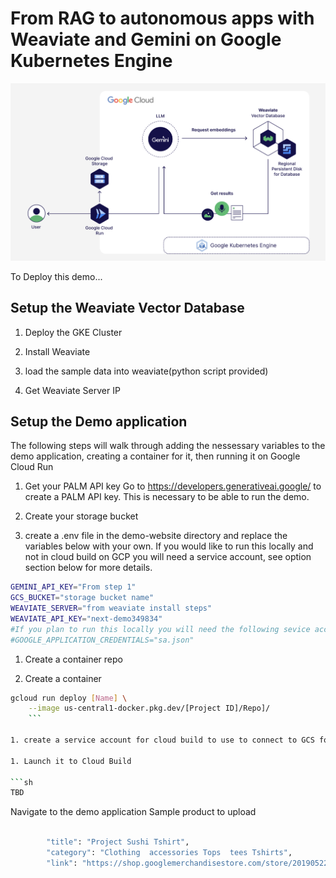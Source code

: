 
# From RAG to autonomous apps with Weaviate and Gemini on Google Kubernetes Engine
![Next Demo Achitecture](https://github.com/bkauf/next-store/blob/main/diagram.png)


To Deploy this demo...


## Setup the Weaviate Vector Database

1. Deploy the GKE Cluster

1. Install Weaviate 

1. load the sample data into weaviate(python script provided)

1. Get Weaviate Server IP

## Setup the Demo application
The following steps will walk through adding the nessessary  variables to the demo application, creating a container for it, then running it on Google Cloud Run


1.  Get your PALM API key
Go to https://developers.generativeai.google/ to create a PALM API key. This is necessary to be able to run the demo.

1. Create your storage bucket

1. create a .env file in the demo-website directory and replace the variables below with your own. If you would like to run this locally and not in cloud build on GCP you will need a service account, see option section below for more details. 


```sh 
GEMINI_API_KEY="From step 1"
GCS_BUCKET="storage bucket name"
WEAVIATE_SERVER="from weaviate install steps"
WEAVIATE_API_KEY="next-demo349834"
#If you plan to run this locally you will need the following sevice account varable
#GOOGLE_APPLICATION_CREDENTIALS="sa.json"
```

1. Create a container repo 

1. Create a container

```sh
gcloud run deploy [Name] \
    --image us-central1-docker.pkg.dev/[Project ID]/Repo]/
    ```

1. create a service account for cloud build to use to connect to GCS for image uploads

1. Launch it to Cloud Build

```sh
TBD
```



Navigate to the demo application 
Sample product to upload

```sh
  
        "title": "Project Sushi Tshirt",
        "category": "Clothing  accessories Tops  tees Tshirts",
        "link": "https://shop.googlemerchandisestore.com/store/20190522377/assets/items/images/GGCPGXXX1338.jpg",
  
```